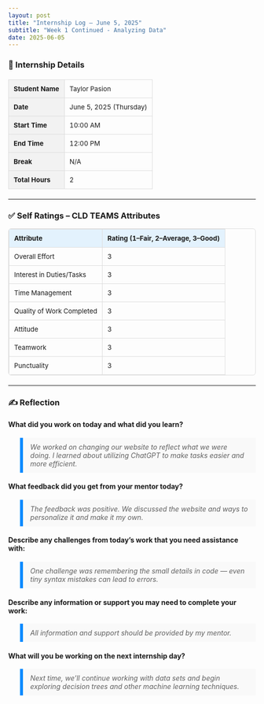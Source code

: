 ```yaml
---
layout: post
title: "Internship Log – June 5, 2025"
subtitle: "Week 1 Continued - Analyzing Data"
date: 2025-06-05
---
```


<style>
  .log-table {
    width: 100%;
    border-collapse: collapse;
    margin: 20px 0;
    font-size: 0.95em;
  }
  .log-table th, .log-table td {
    border: 1px solid #ddd;
    padding: 10px;
    text-align: left;
  }
  .log-table th {
    background-color: #f2f2f2;
  }
  .rating-table {
    margin-top: 10px;
    border: 1px solid #ddd;
    border-radius: 6px;
    overflow: hidden;
  }
  .rating-table th {
    background-color: #E3F2FD;
  }
  .section-title {
    font-size: 1.2em;
    color: #008AFF;
    margin-top: 1.5em;
  }
  blockquote {
    background: #f9f9f9;
    border-left: 6px solid #008AFF;
    padding: 10px 15px;
    font-style: italic;
  }
</style>

### 📝 Internship Details

<table class="log-table">
  <tr><th>Student Name</th><td>Taylor Pasion</td></tr>
  <tr><th>Date</th><td>June 5, 2025 (Thursday)</td></tr>
  <tr><th>Start Time</th><td>10:00 AM</td></tr>
  <tr><th>End Time</th><td>12:00 PM</td></tr>
  <tr><th>Break</th><td>N/A</td></tr>
  <tr><th>Total Hours</th><td>2</td></tr>
</table>

---

### ✅ Self Ratings – CLD TEAMS Attributes

<table class="log-table rating-table">
  <tr><th>Attribute</th><th>Rating (1–Fair, 2–Average, 3–Good)</th></tr>
  <tr><td>Overall Effort</td><td>3</td></tr>
  <tr><td>Interest in Duties/Tasks</td><td>3</td></tr>
  <tr><td>Time Management</td><td>3</td></tr>
  <tr><td>Quality of Work Completed</td><td>3</td></tr>
  <tr><td>Attitude</td><td>3</td></tr>
  <tr><td>Teamwork</td><td>3</td></tr>
  <tr><td>Punctuality</td><td>3</td></tr>
</table>

---

### ✍️ Reflection

#### What did you work on today and what did you learn?

<blockquote>
We worked on changing our website to reflect what we were doing. I learned about utilizing ChatGPT to make tasks easier and more efficient.
</blockquote>

#### What feedback did you get from your mentor today?

<blockquote>
The feedback was positive. We discussed the website and ways to personalize it and make it my own.
</blockquote>

#### Describe any challenges from today’s work that you need assistance with:

<blockquote>
One challenge was remembering the small details in code — even tiny syntax mistakes can lead to errors.
</blockquote>

#### Describe any information or support you may need to complete your work:

<blockquote>
All information and support should be provided by my mentor.
</blockquote>

#### What will you be working on the next internship day?

<blockquote>
Next time, we’ll continue working with data sets and begin exploring decision trees and other machine learning techniques.
</blockquote>
